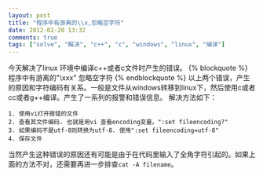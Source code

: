 ```yaml
---
layout: post
title: "程序中有游离的\\x,忽略空字符"
date: 2012-02-20 13:32
comments: true
tags: ["solve", "解决", "c++", "c", "windows", "linux", "编译"]
---
```

今天解决了linux 环境中编译c++或者c文件时产生的错误。
{% blockquote %}
程序中有游离的"\xxx"
忽略空字符
{% endblockquote %}
以上两个错误，产生的原因和字符编码有关系。一般是文件从windows转移到linux下，然后使用c或者cc或者g++编译。产生了一系列的报警和错误信息。
解决方法如下：
```
1. 使用vi打开报错的文件
2. 查看其文件编码. 也就是用vi 查看encoding变量。":set fileencoding?" 
3. 如果编码不是utf-8则转换为utf-8. 使用":set fileencoding=utf-8"
4. 保存文件
```
当然产生这种错误的原因还有可能是由于在代码里输入了全角字符引起的。如果上面的方法不对，还需要再进一步排查`cat -A filename`。

